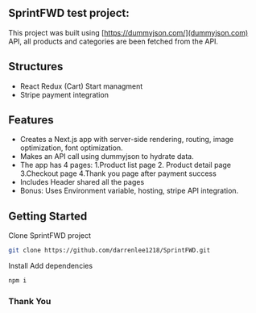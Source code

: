 ## SprintFWD test project:

This project was built using [https://dummyjson.com/](dummyjson.com) API, all products and categories are been fetched from the API.

## Structures

- React Redux (Cart) Start managment
- Stripe payment integration

## Features

- Creates a Next.js app with server-side rendering, routing, image optimization, font optimization.
- Makes an API call using dummyjson to hydrate data.
- The app has 4 pages:
   1.Product list page
   2. Product detail page
   3.Checkout page
   4.Thank you page after payment success
- Includes Header shared all the pages   
- Bonus: Uses Environment variable, hosting, stripe API integration.

## Getting Started

Clone SprintFWD project

```bash
git clone https://github.com/darrenlee1218/SprintFWD.git
```

Install Add dependencies

```bash
npm i
```



### Thank You

